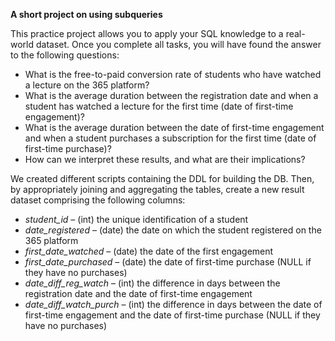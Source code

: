 **A short project on using subqueries**

This practice project allows you to apply your SQL knowledge to a real-world dataset. Once you complete all tasks, you will have found the answer to the following questions:

+ What is the free-to-paid conversion rate of students who have watched a lecture on the 365 platform?
+ What is the average duration between the registration date and when a student has watched a lecture for the first time (date of first-time engagement)?
+ What is the average duration between the date of first-time engagement and when a student purchases a subscription for the first time (date of first-time purchase)?
+ How can we interpret these results, and what are their implications?

We created different scripts containing the DDL for building the DB. Then, by appropriately joining and aggregating the tables, create a new result dataset comprising the following columns:

- *student_id* – (int) the unique identification of a student
- *date_registered* – (date) the date on which the student registered on the 365 platform
- *first_date_watched* – (date) the date of the first engagement
- *first_date_purchased* – (date) the date of first-time purchase (NULL if they have no purchases)
- *date_diff_reg_watch* – (int) the difference in days between the registration date and the date of first-time engagement
- *date_diff_watch_purch* – (int) the difference in days between the date of first-time engagement and the date of first-time purchase (NULL if they have no purchases)
